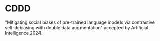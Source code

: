 # CDDD
"Mitigating social biases of pre-trained language models via contrastive self-debiasing with double data augmentation" accepted by Artificial Intelligence 2024.
